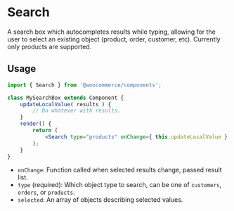 Search
======

A search box which autocompletes results while typing, allowing for the user to select an existing object (product, order, customer, etc). Currently only products are supported.

## Usage

```jsx
import { Search } from '@woocommerce/components';

class MySearchBox extends Component {
	updateLocalValue( results ) {
		// Do whatever with results.
	}
	render() {
		return (
			<Search type="products" onChange={ this.updateLocalValue } />
		);
	}
}
```

- `onChange`: Function called when selected results change, passed result list.
- `type` (required): Which object type to search, can be one of `customers`, `orders`, or `products`.
- `selected`: An array of objects describing selected values.
